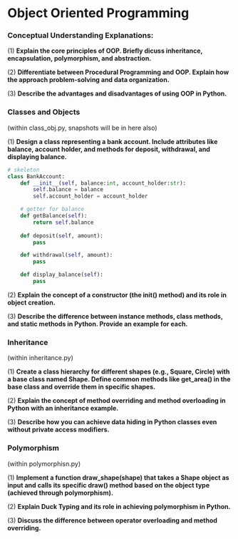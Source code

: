 # Object Oriented Programming

### Conceptual Understanding Explanations:
(1) **Explain the core principles of OOP. Briefly dicuss inheritance, encapsulation, polymorphism, and abstraction.**

(2) **Differentiate between Procedural Programming and OOP. Explain how the approach problem-solving and data organization.**

(3) **Describe the advantages and disadvantages of using OOP in Python.**

### Classes and Objects
(within class_obj.py, snapshots will be in here also)

(1) **Design a class representing a bank account. Include attributes like balance, account holder, and methods for deposit, withdrawal, and displaying balance.**

```python
# skeleton
class BankAccount:
    def __init__(self, balance:int, account_holder:str):
        self.balance = balance
        self.account_holder = account_holder

    # getter for balance
    def getBalance(self):
        return self.balance
    
    def deposit(self, amount):
        pass

    def withdrawal(self, amount):
        pass

    def display_balance(self):
        pass
```

(2) **Explain the concept of a constructor (the __init__() method) and its role in object creation.**

(3) **Describe the difference between instance methods, class methods, and static methods in Python. Provide an example for each.**

### Inheritance
(within inheritance.py)

(1) **Create a class hierarchy for different shapes (e.g., Square, Circle) with a base class named Shape. Define common methods like get_area() in the base class and override them in specific shapes.**

(2) **Explain the concept of method overriding and method overloading in Python with an inheritance example.**

(3) **Describe how you can achieve data hiding in Python classes even without private access modifiers.**

### Polymorphism
(within polymorphisn.py)

(1) **Implement a function draw_shape(shape) that takes a Shape object as input and calls its specific draw() method based on the object type (achieved through polymorphism).**

(2) **Explain Duck Typing and its role in achieving polymorphism in Python.**

(3) **Discuss the difference between operator overloading and method overriding.**